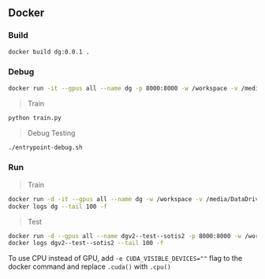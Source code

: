 ## Docker

### Build

```bash
docker build dg:0.0.1 .
```

### Debug

```bash
docker run -it --gpus all --name dg -p 8000:8000 -w /workspace -v /media/DataDrive/:/data -v $(pwd):/workspace dg:0.0.1 /bin/bash
```

> Train

```bash
python train.py
```

> Debug Testing

```bash
./entrypoint-debug.sh
```

### Run

> Train

```bash
docker run -d -it --gpus all --name dg -w /workspace -v /media/DataDrive/:/data -v $(pwd):/workspace dg:0.0.1 ./train.sh
docker logs dg --tail 100 -f
```

> Test

```bash
docker run -d --gpus all --name dgv2--test--sotis2 -p 8000:8000 -w /workspace -v /media/DataDrive/:/data -v $(pwd):/workspace dg:0.0.1 ./entrypoint.sh
docker logs dgv2--test--sotis2 --tail 100 -f
```

To use CPU instead of GPU, add `-e CUDA_VISIBLE_DEVICES=""` flag to the docker command and replace `.cuda()` with `.cpu()`
